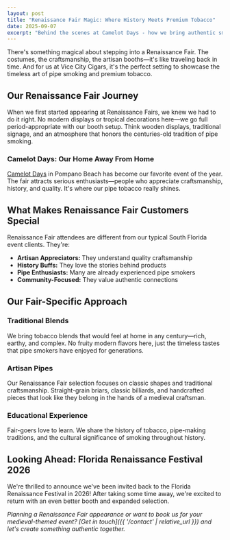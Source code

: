 ```yaml
---
layout: post
title: "Renaissance Fair Magic: Where History Meets Premium Tobacco"
date: 2025-09-07
excerpt: "Behind the scenes at Camelot Days - how we bring authentic smoking experiences to Renaissance Fairs."
---
```


There's something magical about stepping into a Renaissance Fair. The costumes, the craftsmanship, the artisan booths—it's like traveling back in time. And for us at Vice City Cigars, it's the perfect setting to showcase the timeless art of pipe smoking and premium tobacco.

## Our Renaissance Fair Journey

When we first started appearing at Renaissance Fairs, we knew we had to do it right. No modern displays or tropical decorations here—we go full period-appropriate with our booth setup. Think wooden displays, traditional signage, and an atmosphere that honors the centuries-old tradition of pipe smoking.

### Camelot Days: Our Home Away From Home

[Camelot Days](https://camelotdays.com/) in Pompano Beach has become our favorite event of the year. The fair attracts serious enthusiasts—people who appreciate craftsmanship, history, and quality. It's where our pipe tobacco really shines.

## What Makes Renaissance Fair Customers Special

Renaissance Fair attendees are different from our typical South Florida event clients. They're:

- **Artisan Appreciators:** They understand quality craftsmanship
- **History Buffs:** They love the stories behind products
- **Pipe Enthusiasts:** Many are already experienced pipe smokers
- **Community-Focused:** They value authentic connections

## Our Fair-Specific Approach

### Traditional Blends
We bring tobacco blends that would feel at home in any century—rich, earthy, and complex. No fruity modern flavors here, just the timeless tastes that pipe smokers have enjoyed for generations.

### Artisan Pipes
Our Renaissance Fair selection focuses on classic shapes and traditional craftsmanship. Straight-grain briars, classic billiards, and handcrafted pieces that look like they belong in the hands of a medieval craftsman.

### Educational Experience
Fair-goers love to learn. We share the history of tobacco, pipe-making traditions, and the cultural significance of smoking throughout history.

## Looking Ahead: Florida Renaissance Festival 2026

We're thrilled to announce we've been invited back to the Florida Renaissance Festival in 2026! After taking some time away, we're excited to return with an even better booth and expanded selection.

*Planning a Renaissance Fair appearance or want to book us for your medieval-themed event? [Get in touch]({{ '/contact' | relative_url }}) and let's create something authentic together.*
